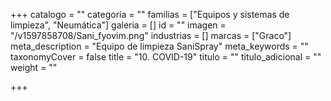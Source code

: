 +++
catalogo = ""
categoria = ""
familias = ["Equipos y sistemas de limpieza", "Neumática"]
galeria = []
id = ""
imagen = "/v1597858708/Sani_fyovim.png"
industrias = []
marcas = ["Graco"]
meta_description = "Equipo de limpieza SaniSpray"
meta_keywords = ""
taxonomyCover = false
title = "10. COVID-19"
titulo = ""
titulo_adicional = ""
weight = ""

+++
